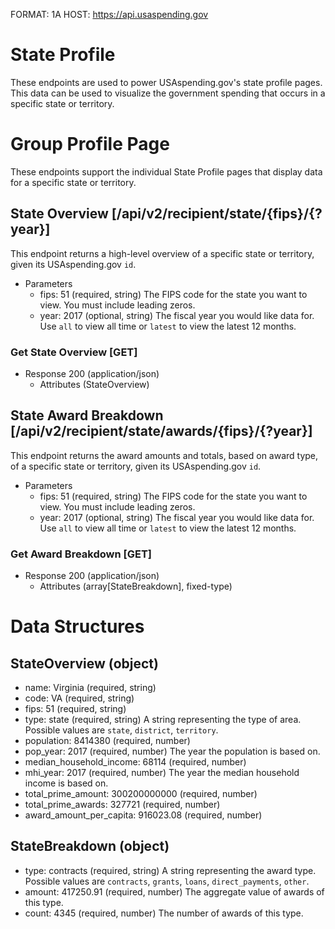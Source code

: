 FORMAT: 1A
HOST: https://api.usaspending.gov

# State Profile

These endpoints are used to power USAspending.gov's state profile pages. This data can be used to visualize the government spending that occurs in a specific state or territory.

# Group Profile Page

These endpoints support the individual State Profile pages that display data for a specific state or territory.

## State Overview [/api/v2/recipient/state/{fips}/{?year}]

This endpoint returns a high-level overview of a specific state or territory, given its USAspending.gov `id`.

+ Parameters
    + fips: 51 (required, string)
        The FIPS code for the state you want to view. You must include leading zeros.
    + year: 2017 (optional, string)
        The fiscal year you would like data for. Use `all` to view all time or `latest` to view the latest 12 months.

### Get State Overview [GET]

+ Response 200 (application/json)
    + Attributes (StateOverview)
    
## State Award Breakdown [/api/v2/recipient/state/awards/{fips}/{?year}]

This endpoint returns the award amounts and totals, based on award type, of a specific state or territory, given its USAspending.gov `id`. 

+ Parameters
    + fips: 51 (required, string)
        The FIPS code for the state you want to view. You must include leading zeros.
    + year: 2017 (optional, string)
        The fiscal year you would like data for. Use `all` to view all time or `latest` to view the latest 12 months.

### Get Award Breakdown [GET]

+ Response 200 (application/json)
    + Attributes (array[StateBreakdown], fixed-type)

# Data Structures

## StateOverview (object)
+ name: Virginia (required, string)
+ code: VA (required, string)
+ fips: 51 (required, string)
+ type: state (required, string)
    A string representing the type of area. Possible values are `state`, `district`, `territory`.
+ population: 8414380 (required, number)
+ pop_year: 2017 (required, number)
    The year the population is based on.
+ median_household_income: 68114 (required, number)
+ mhi_year: 2017 (required, number)
    The year the median household income is based on.
+ total_prime_amount: 300200000000 (required, number)
+ total_prime_awards: 327721 (required, number)
+ award_amount_per_capita: 916023.08 (required, number)

## StateBreakdown (object)
+ type: contracts (required, string)
    A string representing the award type. Possible values are `contracts`, `grants`, `loans`, `direct_payments`, `other`.
+ amount: 417250.91 (required, number)
    The aggregate value of awards of this type.
+ count: 4345 (required, number)
    The number of awards of this type.
